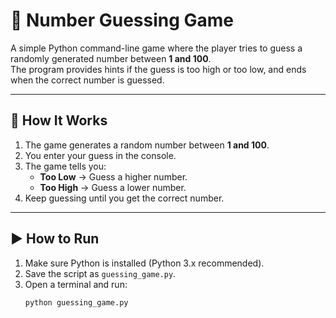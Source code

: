 # 🎯 Number Guessing Game

A simple Python command-line game where the player tries to guess a randomly generated number between **1 and 100**.  
The program provides hints if the guess is too high or too low, and ends when the correct number is guessed.

---

## 📜 How It Works
1. The game generates a random number between **1 and 100**.
2. You enter your guess in the console.
3. The game tells you:
   - **Too Low** → Guess a higher number.
   - **Too High** → Guess a lower number.
4. Keep guessing until you get the correct number.

---

## ▶️ How to Run
1. Make sure Python is installed (Python 3.x recommended).
2. Save the script as `guessing_game.py`.
3. Open a terminal and run:
   ```bash
   python guessing_game.py


